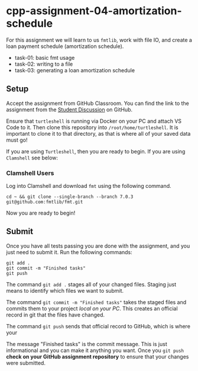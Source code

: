 # cpp-assignment-04-amortization-schedule

For this assignment we will learn to us `fmtlib`, work with file IO, and create a loan payment schedule (amortization schedule).

* task-01: basic fmt usage
* task-02: writing to a file
* task-03: generating a loan amortization schedule

## Setup

Accept the assignment from GitHub Classroom. You can find the link to the assignment from the [Student Discussion](https://github.com/orgs/ruc-sci-comp/teams/students) on GitHub.

Ensure that `turtleshell` is running via Docker on your PC and attach VS Code to it. Then clone this repository into `/root/home/turtleshell`. It is important to clone it to that directory, as that is where all of your saved data must go!

If you are using `Turtleshell`, then you are ready to begin. If you are using `Clamshell` see below:

### Clamshell Users

Log into Clamshell and download `fmt` using the following command.

```shell
cd ~ && git clone --single-branch --branch 7.0.3 git@github.com:fmtlib/fmt.git
```

Now you are ready to begin!

## Submit

Once you have all tests passing you are done with the assignment, and you just need to submit it. Run the following commands:

```shell
git add .
git commit -m "Finished tasks"
git push
```

The command `git add .` stages all of your changed files. Staging just means to identify which files we want to submit.

The command `git commit -m "Finished tasks"` takes the staged files and commits them to your project *local on your PC*. This creates an official record in git that the files have changed.

The command `git push` sends that official record to GitHub, which is where your

The message "Finished tasks" is the commit message. This is just informational and you can make it anything you want. Once you `git push` **check on your GitHub assignment repository** to ensure that your changes were submitted.
